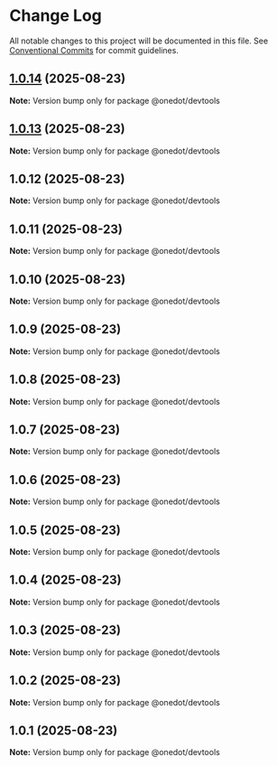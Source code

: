 # Change Log

All notable changes to this project will be documented in this file.
See [Conventional Commits](https://conventionalcommits.org) for commit guidelines.

## [1.0.14](https://github.com/onedot-js/onedot-js/compare/@onedot/devtools@1.0.13...@onedot/devtools@1.0.14) (2025-08-23)

**Note:** Version bump only for package @onedot/devtools





## [1.0.13](https://github.com/onedot-js/onedot-js/compare/@onedot/devtools@1.0.12...@onedot/devtools@1.0.13) (2025-08-23)

**Note:** Version bump only for package @onedot/devtools





## 1.0.12 (2025-08-23)

**Note:** Version bump only for package @onedot/devtools





## 1.0.11 (2025-08-23)

**Note:** Version bump only for package @onedot/devtools





## 1.0.10 (2025-08-23)

**Note:** Version bump only for package @onedot/devtools





## 1.0.9 (2025-08-23)

**Note:** Version bump only for package @onedot/devtools





## 1.0.8 (2025-08-23)

**Note:** Version bump only for package @onedot/devtools





## 1.0.7 (2025-08-23)

**Note:** Version bump only for package @onedot/devtools





## 1.0.6 (2025-08-23)

**Note:** Version bump only for package @onedot/devtools





## 1.0.5 (2025-08-23)

**Note:** Version bump only for package @onedot/devtools





## 1.0.4 (2025-08-23)

**Note:** Version bump only for package @onedot/devtools





## 1.0.3 (2025-08-23)

**Note:** Version bump only for package @onedot/devtools





## 1.0.2 (2025-08-23)

**Note:** Version bump only for package @onedot/devtools





## 1.0.1 (2025-08-23)

**Note:** Version bump only for package @onedot/devtools
